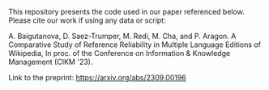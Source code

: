 This repository presents the code used in our paper referenced below. Please cite our work if using any data or script:

A. Baigutanova, D. Saez-Trumper, M. Redi, M. Cha, and P. Aragon. A Comparative Study of Reference Reliability in Multiple Language Editions of Wikipedia, In proc. of the Conference on Information & Knowledge Management (CIKM '23).

Link to the preprint: https://arxiv.org/abs/2309.00196 
